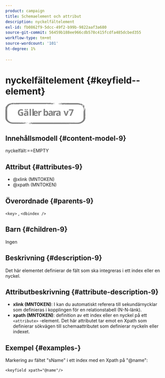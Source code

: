 ```yaml
---
product: campaign
title: Schemaelement och attribut
description: nyckelfältelement
exl-id: fb0862f9-5dcc-49f2-b99b-9822aaf3a680
source-git-commit: 56459b188ee966cdb578c415fcdfa485dcbed355
workflow-type: tm+mt
source-wordcount: '101'
ht-degree: 1%

---
```


# nyckelfältelement {#keyfield--element}

![](../../../assets/v7-only.svg)

## Innehållsmodell {#content-model-9}

nyckelfält:==EMPTY

## Attribut {#attributes-9}

* @xlink (MNTOKEN)
* @xpath (MNTOKEN)

## Överordnade {#parents-9}

`<key>`  ,  `<dbindex />`

## Barn {#children-9}

Ingen

## Beskrivning {#description-9}

Det här elementet definierar de fält som ska integreras i ett index eller en nyckel.

## Attributbeskrivning {#attribute-description-9}

* **xlink (MNTOKEN)**: I kan du automatiskt referera till sekundärnycklar som definieras i kopplingen för en relationstabell (N-N-länk).
* **xpath (MNTOKEN)**: definition av ett index eller en nyckel på ett `<attribute>`  -element. Det här attributet tar emot en Xpath som definierar sökvägen till schemaattributet som definierar nyckeln eller indexet.

## Exempel {#examples-}

Markering av fältet &quot;sName&quot; i ett index med en Xpath på &quot;@name&quot;:

```
<keyfield xpath="@name"/>
```

